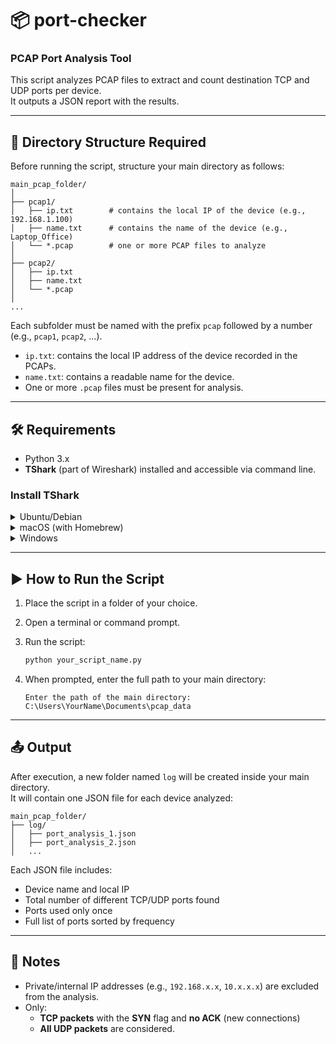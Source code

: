 # 📦 port-checker

### PCAP Port Analysis Tool

This script analyzes PCAP files to extract and count destination TCP and UDP ports per device.  
It outputs a JSON report with the results.

---

## 📁 Directory Structure Required

Before running the script, structure your main directory as follows:

```
main_pcap_folder/
│
├── pcap1/
│   ├── ip.txt        # contains the local IP of the device (e.g., 192.168.1.100)
│   ├── name.txt      # contains the name of the device (e.g., Laptop_Office)
│   └── *.pcap        # one or more PCAP files to analyze
│
├── pcap2/
│   ├── ip.txt
│   ├── name.txt
│   └── *.pcap
│
...
```

Each subfolder must be named with the prefix `pcap` followed by a number (e.g., `pcap1`, `pcap2`, ...).

- `ip.txt`: contains the local IP address of the device recorded in the PCAPs.
- `name.txt`: contains a readable name for the device.
- One or more `.pcap` files must be present for analysis.

---

## 🛠️ Requirements

- Python 3.x
- **TShark** (part of Wireshark) installed and accessible via command line.

### Install TShark

<details>
<summary>Ubuntu/Debian</summary>

```bash
sudo apt install tshark
```
</details>

<details>
<summary>macOS (with Homebrew)</summary>

```bash
brew install wireshark
```
</details>

<details>
<summary>Windows</summary>

Download and install Wireshark from [https://www.wireshark.org/](https://www.wireshark.org/)  
Make sure **TShark** is added to your system's PATH.
</details>

---

## ▶️ How to Run the Script

1. Place the script in a folder of your choice.
2. Open a terminal or command prompt.
3. Run the script:

   ```bash
   python your_script_name.py
   ```

4. When prompted, enter the full path to your main directory:

   ```
   Enter the path of the main directory: C:\Users\YourName\Documents\pcap_data
   ```

---

## 📤 Output

After execution, a new folder named `log` will be created inside your main directory.  
It will contain one JSON file for each device analyzed:

```
main_pcap_folder/
├── log/
│   ├── port_analysis_1.json
│   ├── port_analysis_2.json
│   ...
```

Each JSON file includes:

- Device name and local IP
- Total number of different TCP/UDP ports found
- Ports used only once
- Full list of ports sorted by frequency

---

## 📝 Notes

- Private/internal IP addresses (e.g., `192.168.x.x`, `10.x.x.x`) are excluded from the analysis.
- Only:
  - **TCP packets** with the **SYN** flag and **no ACK** (new connections)
  - **All UDP packets**
  are considered.
